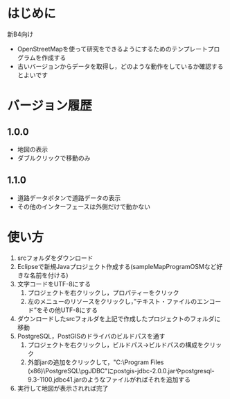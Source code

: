
# はじめに
新B4向け

* OpenStreetMapを使って研究をできるようにするためのテンプレートプログラムを作成する
* 古いバージョンからデータを取得し，どのような動作をしているか確認するとよいです

# バージョン履歴
## 1.0.0
* 地図の表示
* ダブルクリックで移動のみ

## 1.1.0
* 道路データボタンで道路データの表示
* その他のインターフェースは外側だけで動かない

# 使い方
1. srcフォルダをダウンロード
1. Eclipseで新規Javaプロジェクト作成する(sampleMapProgramOSMなど好きな名前を付ける)
1. 文字コードをUTF-8にする
	1. プロジェクトを右クリックし，プロパティーをクリック
	1. 左のメニューのリソースをクリックし，”テキスト・ファイルのエンコード”をその他UTF-8にする
1. ダウンロードしたsrcフォルダを上記で作成したプロジェクトのフォルダに移動
1. PostgreSQL，PostGISのドライバのビルドパスを通す
	1. プロジェクトを右クリックし，ビルドパス->ビルドパスの構成をクリック
	1. 外部jarの追加をクリックして，"C:\Program Files (x86)\PostgreSQL\pgJDBC"にpostgis-jdbc-2.0.0.jarやpostgresql-9.3-1100.jdbc41.jarのようなファイルがればそれを追加する
1. 実行して地図が表示されれば完了


